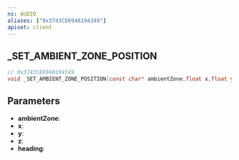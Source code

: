```yaml
---
ns: AUDIO
aliases: ["0x3743CE6948194349"]
apiset: client
---
```

## _SET_AMBIENT_ZONE_POSITION

```c
// 0x3743CE6948194349
void _SET_AMBIENT_ZONE_POSITION(const char* ambientZone,float x,float y,float z,float heading);
```


## Parameters
* **ambientZone**:
* **x**:
* **y**:
* **z**:
* **heading**:



